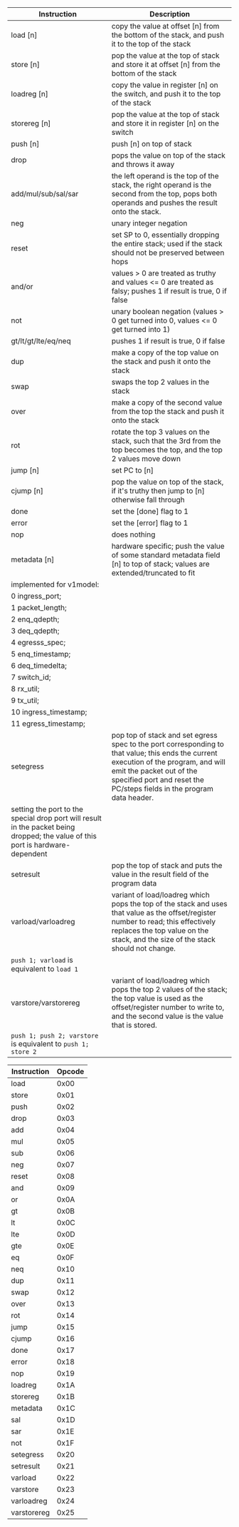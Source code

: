 |**Instruction**                                                                                                                  |**Description**                                                                                                                                                                                                                               |
|-------------------------------------------------------------------------------------------------------------------------------|------------------------------------------------------------------------------------------------------------------------------------------------------------------------------------------------------------------------------------------|
|load [n]                                                                                                                       |copy the value at offset [n] from the bottom of the stack, and push it to the top of the stack                                                                                                                                            |
|store [n]                                                                                                                      |pop the value at the top of stack and store it at offset [n] from the bottom of the stack                                                                                                                                                 |
|loadreg [n]                                                                                                                    |copy the value in register [n] on the switch, and push it to the top of the stack                                                                                                                                                         |
|storereg [n]                                                                                                                   |pop the value at the top of stack and store it in register [n] on the switch                                                                                                                                                              |
|push [n]                                                                                                                       |push [n] on top of stack                                                                                                                                                                                                                  |
|drop                                                                                                                           |pops the value on top of the stack and throws it away                                                                                                                                                                                     |
|add/mul/sub/sal/sar                                                                                                            |the left operand is the top of the stack, the right operand is the second from the top, pops both operands and pushes the result onto the stack.                                                                                          |
|neg                                                                                                                            |unary integer negation                                                                                                                                                                                                                    |
|reset                                                                                                                          |set SP to 0, essentially dropping the entire stack; used if the stack should not be preserved between hops                                                                                                                                |
|and/or                                                                                                                         |values > 0 are treated as truthy and values <= 0 are treated as falsy; pushes 1 if result is true, 0 if false                                                                                                                             |
|not                                                                                                                            |unary boolean negation (values > 0 get turned into 0, values <= 0 get turned into 1)                                                                                                                                                      |
|gt/lt/gt/lte/eq/neq                                                                                                            |pushes 1 if result is true, 0 if false                                                                                                                                                                                                    |
|dup                                                                                                                            |make a copy of the top value on the stack and push it onto the stack                                                                                                                                                                      |
|swap                                                                                                                           |swaps the top 2 values in the stack                                                                                                                                                                                                       |
|over                                                                                                                           |make a copy of the second value from the top the stack and push it onto the stack                                                                                                                                                         |
|rot                                                                                                                            |rotate the top 3 values on the stack, such that the 3rd from the top becomes the top, and the top 2 values move down                                                                                                                      |
|jump [n]                                                                                                                       |set PC to [n]                                                                                                                                                                                                                             |
|cjump [n]                                                                                                                      |pop the value on top of the stack, if it's truthy then jump to [n] otherwise fall through                                                                                                                                                 |
|done                                                                                                                           |set the [done] flag to 1                                                                                                                                                                                                                  |
|error                                                                                                                          |set the [error] flag to 1                                                                                                                                                                                                                 |
|nop                                                                                                                            |does nothing                                                                                                                                                                                                                              |
|metadata [n]                                                                                                                   |hardware specific; push the value of some standard metadata field [n] to top of stack; values are extended/truncated to fit                                                                                                               |
|    implemented for v1model:                                                                                                   |                                                                                                                                                                                                                                          |
|        0 ingress_port;                                                                                                        |                                                                                                                                                                                                                                          |
|        1 packet_length;                                                                                                       |                                                                                                                                                                                                                                          |
|        2 enq_qdepth;                                                                                                          |                                                                                                                                                                                                                                          |
|        3 deq_qdepth;                                                                                                          |                                                                                                                                                                                                                                          |
|        4 egresss_spec;                                                                                                        |                                                                                                                                                                                                                                          |
|        5 enq_timestamp;                                                                                                       |                                                                                                                                                                                                                                          |
|        6 deq_timedelta;                                                                                                       |                                                                                                                                                                                                                                          |
|        7 switch_id;                                                                                                           |                                                                                                                                                                                                                                          |
|        8 rx_util;                                                                                                             |                                                                                                                                                                                                                                          |
|        9 tx_util;                                                                                                             |                                                                                                                                                                                                                                          |
|        10 ingress_timestamp;                                                                                                  |                                                                                                                                                                                                                                          |
|        11 egress_timestamp;                                                                                                   |                                                                                                                                                                                                                                          |
|setegress                                                                                                                      |pop top of stack and set egress spec to the port corresponding to that value; this ends the current execution of the program, and will emit the packet out of the specified port and reset the PC/steps fields in the program data header.|
|setting the port to the special drop port will result in the packet being dropped; the value of this port is hardware-dependent|                                                                                                                                                                                                                                          |
|setresult                                                                                                                      |pop the top of stack and puts the value in the result field of the program data                                                                                                                                                           |
|varload/varloadreg                                                                                                             |variant of load/loadreg which pops the top of the stack and uses that value as the offset/register number to read; this effectively replaces the top value on the stack, and the size of the stack should not change.                     |
|`push 1; varload` is equivalent to `load 1`                                                                                    |                                                                                                                                                                                                                                          |
|varstore/varstorereg                                                                                                           |variant of load/loadreg which pops the top 2 values of the stack; the top value is used as the offset/register number to write to, and the second value is the value that is stored.                                                      |
|`push 1; push 2; varstore` is equivalent to `push 1; store 2`                                                                  |                                                                                                                                                                                                                                          |


|**Instruction**                                                                                                                |**Opcode**                                                                                                                                                                                                                                |
|-------------------------------------------------------------------------------------------------------------------------------|------------------------------------------------------------------------------------------------------------------------------------------------------------------------------------------------------------------------------------------|
|load                                                                                                                           |0x00                                                                                                                                                                                                                                      |
|store                                                                                                                          |0x01                                                                                                                                                                                                                                      |
|push                                                                                                                           |0x02                                                                                                                                                                                                                                      |
|drop                                                                                                                           |0x03                                                                                                                                                                                                                                      |
|add                                                                                                                            |0x04                                                                                                                                                                                                                                      |
|mul                                                                                                                            |0x05                                                                                                                                                                                                                                      |
|sub                                                                                                                            |0x06                                                                                                                                                                                                                                      |
|neg                                                                                                                            |0x07                                                                                                                                                                                                                                      |
|reset                                                                                                                          |0x08                                                                                                                                                                                                                                      |
|and                                                                                                                            |0x09                                                                                                                                                                                                                                      |
|or                                                                                                                             |0x0A                                                                                                                                                                                                                                      |
|gt                                                                                                                             |0x0B                                                                                                                                                                                                                                      |
|lt                                                                                                                             |0x0C                                                                                                                                                                                                                                      |
|lte                                                                                                                            |0x0D                                                                                                                                                                                                                                      |
|gte                                                                                                                            |0x0E                                                                                                                                                                                                                                      |
|eq                                                                                                                             |0x0F                                                                                                                                                                                                                                      |
|neq                                                                                                                            |0x10                                                                                                                                                                                                                                      |
|dup                                                                                                                            |0x11                                                                                                                                                                                                                                      |
|swap                                                                                                                           |0x12                                                                                                                                                                                                                                      |
|over                                                                                                                           |0x13                                                                                                                                                                                                                                      |
|rot                                                                                                                            |0x14                                                                                                                                                                                                                                      |
|jump                                                                                                                           |0x15                                                                                                                                                                                                                                      |
|cjump                                                                                                                          |0x16                                                                                                                                                                                                                                      |
|done                                                                                                                           |0x17                                                                                                                                                                                                                                      |
|error                                                                                                                          |0x18                                                                                                                                                                                                                                      |
|nop                                                                                                                            |0x19                                                                                                                                                                                                                                      |
|loadreg                                                                                                                        |0x1A                                                                                                                                                                                                                                      |
|storereg                                                                                                                       |0x1B                                                                                                                                                                                                                                      |
|metadata                                                                                                                       |0x1C                                                                                                                                                                                                                                      |
|sal                                                                                                                            |0x1D                                                                                                                                                                                                                                      |
|sar                                                                                                                            |0x1E                                                                                                                                                                                                                                      |
|not                                                                                                                            |0x1F                                                                                                                                                                                                                                      |
|setegress                                                                                                                      |0x20                                                                                                                                                                                                                                      |
|setresult                                                                                                                      |0x21                                                                                                                                                                                                                                      |
|varload                                                                                                                        |0x22                                                                                                                                                                                                                                      |
|varstore                                                                                                                       |0x23                                                                                                                                                                                                                                      |
|varloadreg                                                                                                                     |0x24                                                                                                                                                                                                                                      |
|varstorereg                                                                                                                    |0x25                                                                                                                                                                                                                                      |
